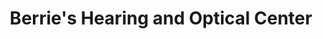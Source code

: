 ---
title: "Berrie's Hearing and Optical Center"
url: /brunswick/berries-hearing-and-optical-center/
shop: hearing aids
---